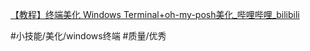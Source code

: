 [【教程】终端美化 Windows Terminal+oh-my-posh美化\_哔哩哔哩\_bilibili](https://www.bilibili.com/video/BV1Qa411T7Au/?from=search&seid=16342268456163980918&spm_id_from=333.337.0.0&vd_source=40645413612f159eb5e31f3c39bc5f84)

 #小技能/美化/windows终端 
#质量/优秀  